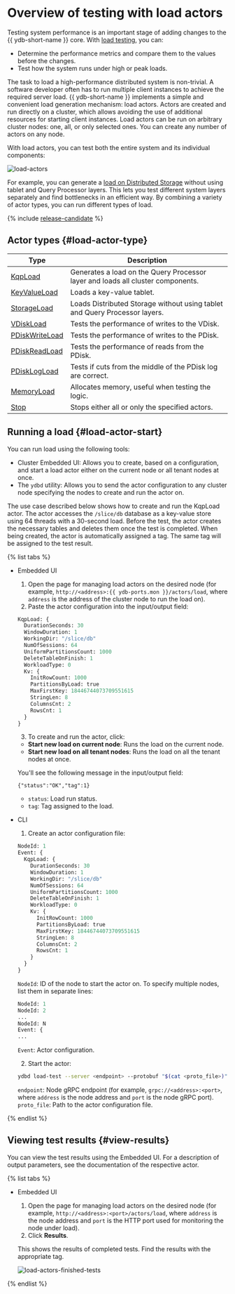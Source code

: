 # Overview of testing with load actors

Testing system performance is an important stage of adding changes to the {{ ydb-short-name }} core. With [load testing](https://en.wikipedia.org/wiki/Load_testing), you can:

* Determine the performance metrics and compare them to the values before the changes.
* Test how the system runs under high or peak loads.

The task to load a high-performance distributed system is non-trivial. A software developer often has to run multiple client instances to achieve the required server load. {{ ydb-short-name }} implements a simple and convenient load generation mechanism: load actors. Actors are created and run directly on a cluster, which allows avoiding the use of additional resources for starting client instances. Load actors can be run on arbitrary cluster nodes: one, all, or only selected ones. You can create any number of actors on any node.

With load actors, you can test both the entire system and its individual components:

![load-actors](../_assets/load-actors.svg)

For example, you can generate a [load on Distributed Storage](load-actors-storage.md) without using tablet and Query Processor layers. This lets you test different system layers separately and find bottlenecks in an efficient way. By combining a variety of actor types, you can run different types of load.

{% include [release-candidate](../_includes/trunk.md) %}

## Actor types {#load-actor-type}

| Type | Description |
| --- | --- |
| [KqpLoad](load-actors-kqp.md) | Generates a load on the Query Processor layer and loads all cluster components. |
| [KeyValueLoad](load-actors-key-value.md) | Loads a key-value tablet. |
| [StorageLoad](load-actors-storage.md) | Loads Distributed Storage without using tablet and Query Processor layers. |
| [VDiskLoad](load-actors-vdisk.md) | Tests the performance of writes to the VDisk. |
| [PDiskWriteLoad](load-actors-pdisk-write.md) | Tests the performance of writes to the PDisk. |
| [PDiskReadLoad](load-actors-pdisk-read.md) | Tests the performance of reads from the PDisk. |
| [PDiskLogLoad](load-actors-pdisk-log.md) | Tests if cuts from the middle of the PDisk log are correct. |
| [MemoryLoad](load-actors-memory.md) | Allocates memory, useful when testing the logic. |
| [Stop](load-actors-stop.md) | Stops either all or only the specified actors. |

## Running a load {#load-actor-start}

You can run load using the following tools:

* Cluster Embedded UI: Allows you to create, based on a configuration, and start a load actor either on the current node or all tenant nodes at once.
* The `ydbd` utility: Allows you to send the actor configuration to any cluster node specifying the nodes to create and run the actor on.

The use case described below shows how to create and run the KqpLoad actor. The actor accesses the `/slice/db` database as a key-value store using 64 threads with a 30-second load. Before the test, the actor creates the necessary tables and deletes them once the test is completed. When being created, the actor is automatically assigned a tag. The same tag will be assigned to the test result.

{% list tabs %}

- Embedded UI

  1. Open the page for managing load actors on the desired node (for example, `http://<address>:{{ ydb-ports.mon }}/actors/load`, where `address` is the address of the cluster node to run the load on).
  2. Paste the actor configuration into the input/output field:

    ```proto
    KqpLoad: {
      DurationSeconds: 30
      WindowDuration: 1
      WorkingDir: "/slice/db"
      NumOfSessions: 64
      UniformPartitionsCount: 1000
      DeleteTableOnFinish: 1
      WorkloadType: 0
      Kv: {
        InitRowCount: 1000
        PartitionsByLoad: true
        MaxFirstKey: 18446744073709551615
        StringLen: 8
        ColumnsCnt: 2
        RowsCnt: 1
      }
    }
    ```

  3. To create and run the actor, click:

  * **Start new load on current node**: Runs the load on the current node.
  * **Start new load on all tenant nodes**: Runs the load on all the tenant nodes at once.

  You'll see the following message in the input/output field:

  ```text
  {"status":"OK","tag":1}
  ```

  * `status`: Load run status.
  * `tag`: Tag assigned to the load.

- CLI

  1. Create an actor configuration file:

    ```proto
    NodeId: 1
    Event: {
      KqpLoad: {
        DurationSeconds: 30
        WindowDuration: 1
        WorkingDir: "/slice/db"
        NumOfSessions: 64
        UniformPartitionsCount: 1000
        DeleteTableOnFinish: 1
        WorkloadType: 0
        Kv: {
          InitRowCount: 1000
          PartitionsByLoad: true
          MaxFirstKey: 18446744073709551615
          StringLen: 8
          ColumnsCnt: 2
          RowsCnt: 1
        }
      }
    }
    ```

    `NodeId`: ID of the node to start the actor on. To specify multiple nodes, list them in separate lines:

    ```proto
    NodeId: 1
    NodeId: 2
    ...
    NodeId: N
    Event: {
    ...
    ```

    `Event`: Actor configuration.

  2. Start the actor:

    ```bash
    ydbd load-test --server <endpoint> --protobuf "$(cat <proto_file>)"
    ```

    `endpoint`: Node gRPC endpoint (for example, `grpc://<address>:<port>`, where `address` is the node address and `port` is the node gRPC port).
    `proto_file`: Path to the actor configuration file.

{% endlist %}

## Viewing test results {#view-results}

You can view the test results using the Embedded UI. For a description of output parameters, see the documentation of the respective actor.

{% list tabs %}

- Embedded UI

  1. Open the page for managing load actors on the desired node (for example, `http://<address>:<port>/actors/load`, where `address` is the node address and `port` is the HTTP port used for monitoring the node under load).
  2. Click **Results**.

  This shows the results of completed tests. Find the results with the appropriate tag.

  ![load-actors-finished-tests](../_assets/load-actors-finished-tests.png)

{% endlist %}